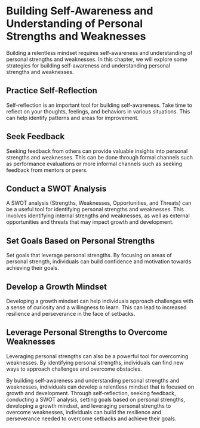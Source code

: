 Building Self-Awareness and Understanding of Personal Strengths and Weaknesses
=======================================================================================================================================

Building a relentless mindset requires self-awareness and understanding of personal strengths and weaknesses. In this chapter, we will explore some strategies for building self-awareness and understanding personal strengths and weaknesses.

Practice Self-Reflection
------------------------

Self-reflection is an important tool for building self-awareness. Take time to reflect on your thoughts, feelings, and behaviors in various situations. This can help identify patterns and areas for improvement.

Seek Feedback
-------------

Seeking feedback from others can provide valuable insights into personal strengths and weaknesses. This can be done through formal channels such as performance evaluations or more informal channels such as seeking feedback from mentors or peers.

Conduct a SWOT Analysis
-----------------------

A SWOT analysis (Strengths, Weaknesses, Opportunities, and Threats) can be a useful tool for identifying personal strengths and weaknesses. This involves identifying internal strengths and weaknesses, as well as external opportunities and threats that may impact growth and development.

Set Goals Based on Personal Strengths
-------------------------------------

Set goals that leverage personal strengths. By focusing on areas of personal strength, individuals can build confidence and motivation towards achieving their goals.

Develop a Growth Mindset
------------------------

Developing a growth mindset can help individuals approach challenges with a sense of curiosity and a willingness to learn. This can lead to increased resilience and perseverance in the face of setbacks.

Leverage Personal Strengths to Overcome Weaknesses
--------------------------------------------------

Leveraging personal strengths can also be a powerful tool for overcoming weaknesses. By identifying personal strengths, individuals can find new ways to approach challenges and overcome obstacles.

By building self-awareness and understanding personal strengths and weaknesses, individuals can develop a relentless mindset that is focused on growth and development. Through self-reflection, seeking feedback, conducting a SWOT analysis, setting goals based on personal strengths, developing a growth mindset, and leveraging personal strengths to overcome weaknesses, individuals can build the resilience and perseverance needed to overcome setbacks and achieve their goals.
